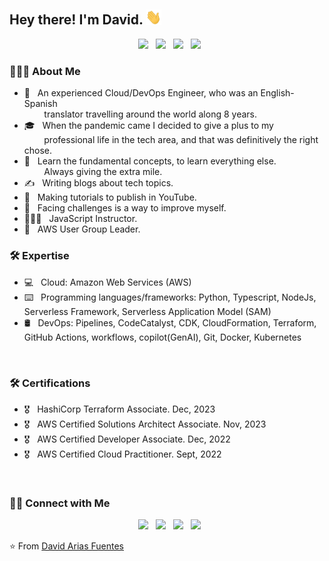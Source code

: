 <h2> Hey there! I'm David. <img src="https://raw.githubusercontent.com/devarias/devarias/main/Hi.gif" width="25"></h2>

<p align="center">
&nbsp; <a href="https://www.credly.com/earner/earned/badge/745c2d17-d5ec-4d82-b4d9-c2bedfdce01e" target="_blank" rel="noopener noreferrer"><img src="https://images.credly.com/size/680x680/images/00634f82-b07f-4bbd-a6bb-53de397fc3a6/image.png" width="200" /></a>
&nbsp; <a href="https://www.credly.com/earner/earned/badge/deef9851-a84b-45cd-962f-e6e6611e2633" target="_blank" rel="noopener noreferrer"><img src="https://images.credly.com/size/680x680/images/b9feab85-1a43-4f6c-99a5-631b88d5461b/image.png"  width="200" /></a>
&nbsp; <a href="https://www.credly.com/earner/earned/badge/14f345f0-8e26-4ff7-8ae2-cfbcbf901dbe" target="_blank" rel="noopener noreferrer"><img src="https://images.credly.com/size/680x680/images/0e284c3f-5164-4b21-8660-0d84737941bc/image.png" width="200" /></a>
&nbsp; <a href="https://www.credly.com/earner/earned/badge/8f16b484-f98a-4c18-a9a7-17d67093df5a" target="_blank" rel="noopener noreferrer"><img src="https://images.credly.com/images/bd31ef42-d460-493e-8503-39592aaf0458/image.png" width="190" /></a>
</p>


<h3> 👨🏻‍💻 About Me </h3>

- 🤔 &nbsp; An experienced Cloud/DevOps Engineer, who was an English-Spanish </br> &nbsp; &nbsp; &nbsp; &nbsp; translator travelling around the world along 8 years.
- 🎓 &nbsp; When the pandemic came I decided to give a plus to my </br> &nbsp; &nbsp; &nbsp; &nbsp; professional life in the tech area, and that was definitively the right chose.
- 🌱 &nbsp; Learn the fundamental concepts, to learn everything else. </br> &nbsp; &nbsp; &nbsp; &nbsp; Always giving the extra mile.
- ✍️ &nbsp; Writing blogs about tech topics.
- 🎥 &nbsp; Making tutorials to publish in YouTube. 
- 🍕 &nbsp; Facing challenges is a way to improve myself.
- 👨🏼‍🏫 &nbsp; JavaScript Instructor.
- 🤖 &nbsp; AWS User Group Leader.

<h3>🛠 Expertise </h3>

- 💻 &nbsp; Cloud: Amazon Web Services (AWS)
- ⌨️ &nbsp; Programming languages/frameworks: Python, Typescript, NodeJs, Serverless Framework, Serverless Application Model (SAM)
- 🛢 &nbsp; DevOps: Pipelines, CodeCatalyst, CDK, CloudFormation, Terraform, GitHub Actions, workflows, copilot(GenAI), Git, Docker, Kubernetes

</br>

<h3>🛠 Certifications </h3>

- 🎖️ &nbsp; HashiCorp Terraform Associate. Dec, 2023
- 🎖️ &nbsp; AWS Certified Solutions Architect Associate. Nov, 2023
- 🎖️ &nbsp; AWS Certified Developer Associate. Dec, 2022
- 🎖️ &nbsp; AWS Certified Cloud Practitioner. Sept, 2022

</br>

<h3> 🤝🏻 Connect with Me </h3>

<p align="center">
&nbsp; <a href="https://www.youtube.com/@devarias" target="_blank" rel="noopener noreferrer"><img src="https://img.icons8.com/plasticine/2x/youtube-music.png" width="50" /></a>
&nbsp; <a href="https://www.linkedin.com/in/devarias/" target="_blank" rel="noopener noreferrer"><img src="https://img.icons8.com/plasticine/100/000000/linkedin.png" width="50" /></a>
&nbsp; <a href="mailto:devarias90@gmail.com" target="_blank" rel="noopener noreferrer"><img src="https://img.icons8.com/plasticine/100/000000/gmail.png"  width="50" /></a>
&nbsp; <a href="https://devarias.medium.com/" target="_blank" rel="noopener noreferrer"><img src="https://img.icons8.com/bubbles/2x/medium-new.png" width="50" /></a>
</p>


⭐️ From [David Arias Fuentes](https://github.com/devarias)
